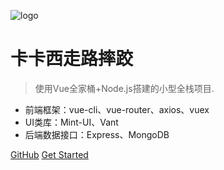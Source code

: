 ![logo](https://docsify.js.org/_media/claire.svg)

# 卡卡西走路摔跤

> 使用Vue全家桶+Node.js搭建的小型全栈项目.

* 前端框架：vue-cli、vue-router、axios、vuex
* UI类库：Mint-UI、Vant
* 后端数据接口：Express、MongoDB

[GitHub](https://github.com/caoyi1234/bus.git)
[Get Started](#quick-start)
